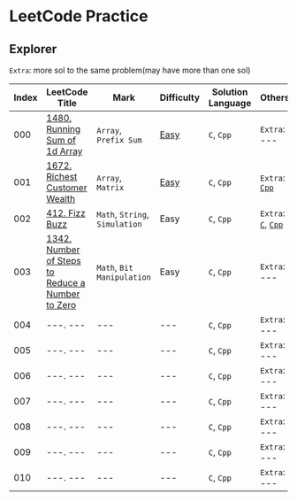 # LeetCode Practice

## Explorer

`Extra`: more sol to the same problem(may have more than one sol)

| Index | LeetCode Title | Mark | Difficulty | Solution Language | Others |
| --- | --- | --- | --- | --- | --- |
| 000 | [1480. Running Sum of 1d Array](/EASY//1480.%20Running%20Sum%20of%201d%20Array/) | `Array`, `Prefix Sum` | [Easy](/EASY/) | `C`, `Cpp` | `Extra`: --- |
| 001 | [1672. Richest Customer Wealth](/EASY/1672.%20Richest%20Customer%20Wealth/) | `Array`, `Matrix` | [Easy](/EASY/) | `C`, `Cpp` | `Extra`: [`Cpp`](/EASY/1672.%20Richest%20Customer%20Wealth/1672E.cpp) |
| 002 | [412. Fizz Buzz](/EASY/412.%20Fizz%20Buzz/) | `Math`, `String`, `Simulation` | Easy | `C`, `Cpp` | `Extra`: [`C`](/EASY/412.%20Fizz%20Buzz/412E.c), [`Cpp`](/EASY/412.%20Fizz%20Buzz/412E.cpp) |
| 003 | [1342. Number of Steps to Reduce a Number to Zero](/EASY/1342.%20Number%20of%20Steps%20to%20Reduce%20a%20Number%20to%20Zero/) | `Math`, `Bit Manipulation` | Easy | `C`, `Cpp` | `Extra`: --- |
| 004 | ---. --- | --- | --- | `C`, `Cpp` | `Extra`: --- |
| 005 | ---. --- | --- | --- | `C`, `Cpp` | `Extra`: --- |
| 006 | ---. --- | --- | --- | `C`, `Cpp` | `Extra`: --- |
| 007 | ---. --- | --- | --- | `C`, `Cpp` | `Extra`: --- |
| 008 | ---. --- | --- | --- | `C`, `Cpp` | `Extra`: --- |
| 009 | ---. --- | --- | --- | `C`, `Cpp` | `Extra`: --- |
| 010 | ---. --- | --- | --- | `C`, `Cpp` | `Extra`: --- |

